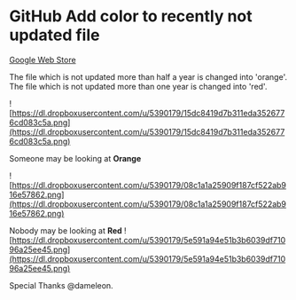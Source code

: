 
# GitHub Add color to recently not updated file

[Google Web Store](https://chrome.google.com/webstore/detail/gnlanakllhhldoneeennbednopiaadld)

The file which is not updated more than half a year is changed into 'orange'.
The file which is not updated more than one year is changed into 'red'.

![https://dl.dropboxusercontent.com/u/5390179/15dc8419d7b311eda3526776cd083c5a.png](https://dl.dropboxusercontent.com/u/5390179/15dc8419d7b311eda3526776cd083c5a.png)

Someone may be looking at __Orange__

![https://dl.dropboxusercontent.com/u/5390179/08c1a1a25909f187cf522ab916e57862.png](https://dl.dropboxusercontent.com/u/5390179/08c1a1a25909f187cf522ab916e57862.png)

Nobody may be looking at __Red__
![https://dl.dropboxusercontent.com/u/5390179/5e591a94e51b3b6039df71096a25ee45.png](https://dl.dropboxusercontent.com/u/5390179/5e591a94e51b3b6039df71096a25ee45.png)

Special Thanks @dameleon.
